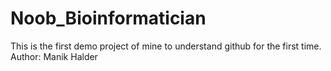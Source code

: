 # Noob_Bioinformatician
This is the first demo project of mine to understand github for the first time.
Author: Manik Halder
